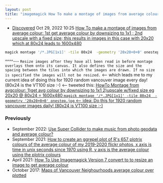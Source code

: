```yaml
---
layout: post
title: "imagemagick How To make a montage of images from average colour: 1st get average colour by downsizing to 1x1 ; 2nd upscale with a fixed size; this results in images in this case with 20x20 which at 80x24 leads to 1600x480"
---
```


* [Discovered](http://rolandtanglao.com/2020/07/29/p1-blogthis-checkvist-list-links-to-blog/) Oct 29, 2022 10:25  [How To make a montage of images from average colour: 1st get average colour by downsizing to 1x1 ; 2nd upscale with a fixed size; this results in images in this case with 20x20 which at 80x24 leads to 1600x480](https://legacy.imagemagick.org/discourse-server/viewtopic.php?t=24847)
```bash
magick montage '/*.JPG[1x1]' -tile 80x24  -geometry '20x20+0+0' onestep.jpg
```
^^^^--- `Resize images after they have all been read in before montage overlays them onto its canvas. It also defines the size and the spacing between the tiles into which the images are drawn. If no size is specified the images will not be resized.` <-- which leads me to my current idea of doing this for 1920 random vancouver image every day! (80x24 is the VT100 size :-) <-- tweeted this: [HowTo Montage from avgcolour: 1)get avg colour by downsizing to 1x1 2)upscale w/fixed size eg 20x20 @ 80x24 = 1600x480
  `magick montage '/*.JPG[1x1]' -tile 80x24  -geometry '20x20+0+0' onestep.jpg` <-- idea: Do this for 1920 random vancouver images daily! (80x24 is VT100 size :-)](https://twitter.com/rtanglao/status/1586412750091472897)

### Previously

* September 2022: [Use Super Collider to make music from photo geodata and average colour?](http://rolandtanglao.com/2022/09/25/p1-super-collider-to-make-music-from-photo-geodata-and-average-colour/)        
* September 2021: [How  to create an ggrepel plot of R's 657 plotrix colours of the average  colour of my 2019-2020 flickr photos, x axis is time in unix seconds  since 1970 using R, y axis is the average colour using the plotrix  colours](http://rolandtanglao.com/2021/09/22/p1-howto-my-2019-2020-photos-x-unixtime-seconds-average-colour-657-plottrix-colours-ggrepel-ggplot-faceted-by-vancouver-year-month-date/)     
* April 2021: [How To Use Imagemagick Version 7 convert to to resize an image to get average colour](http://rolandtanglao.com/2021/04/03/p1-imagemagick-version-7-average-colour-using-convert/)        
* October 2017: [Maps of Vancouver Neighourhoods average colour over plotted](http://rolandtanglao.com/2017/10/12/p1-maps-of-vancouver-neighourhoods-average-colour-instagram/)        
